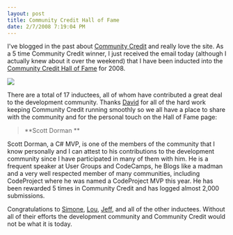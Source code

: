 ```yaml
---
layout: post
title: Community Credit Hall of Fame
date: 2/7/2008 7:19:04 PM
---
```


I've blogged in the past about [Community Credit](http://www.community-credit.com/) and really love the site. As a 5 time Community Credit winner, I just received the email today (although I actually knew about it over the weekend) that I have been inducted into the [Community Credit Hall of Fame](http://www.community-credit.com/HallOfFame.aspx) for 2008.

[![](http://www.community-credit.com/images/Logos/hallOfFame.jpg)](http://www.community-credit.com/HallOfFame.aspx)

There are a total of 17 inductees, all of whom have contributed a great deal to the development community. Thanks [David](http://www.community-credit.com/cs/blogs/starbucks_is_my_home/default.aspx) for all of the hard work keeping Community Credit running smoothly so we all have a place to share with the community and for the personal touch on the Hall of Fame page:

> **Scott Dorman **
> 
Scott Dorman, a C# MVP, is one of the members of the community that I know personally and I can attest to his contributions to the development community since I have participated in many of them with him. He is a frequent speaker at User Groups and CodeCamps, he Blogs like a madman and a very well respected member of many communities, including CodeProject where he was named a CodeProject MVP this year. He has been rewarded 5 times in Community Credit and has logged almost 2,000 submissions.

Congratulations to [Simone](http://codeclimber.net.nz/Default.aspx), [Lou](http://geekswithblogs.net/lvega), [Jeff](http://geekswithblogs.net/jjulian), and all of the other inductees. Without all of their efforts the development community and Community Credit would not be what it is today.
